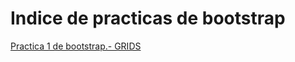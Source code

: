# Indice de practicas de bootstrap
<a href="https://alexbry01.github.io/practica1bootstrap.html">Practica 1 de bootstrap.- GRIDS</a>
